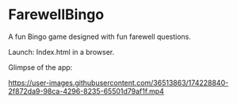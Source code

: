 # FarewellBingo
A fun Bingo game designed with fun farewell questions.

Launch:
Index.html in a browser.

Glimpse of the app:



https://user-images.githubusercontent.com/36513863/174228840-2f872da9-98ca-4296-8235-65501d79af1f.mp4

